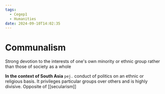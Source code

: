 ```yaml
---
tags:
  - Cegep1
  - Humanities
date: 2024-09-10T14:02:35
---
```


# Communalism

Strong devotion to the interests of one's own minority or ethnic group rather than those of society as a whole

**In the context of South Asia**
`pej.` conduct of politics on an ethnic or religious basis. It privileges particular groups over others and is highly divisive.
Opposite of [[secularism]]
